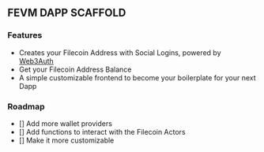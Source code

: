 ## FEVM DAPP SCAFFOLD

### Features

- Creates your Filecoin Address with Social Logins, powered by [Web3Auth](https://web3auth.io)
- Get your Filecoin Address Balance
- A simple customizable frontend to become your boilerplate for your next Dapp

### Roadmap

- [] Add more wallet providers
- [] Add functions to interact with the Filecoin Actors
- [] Make it more customizable
